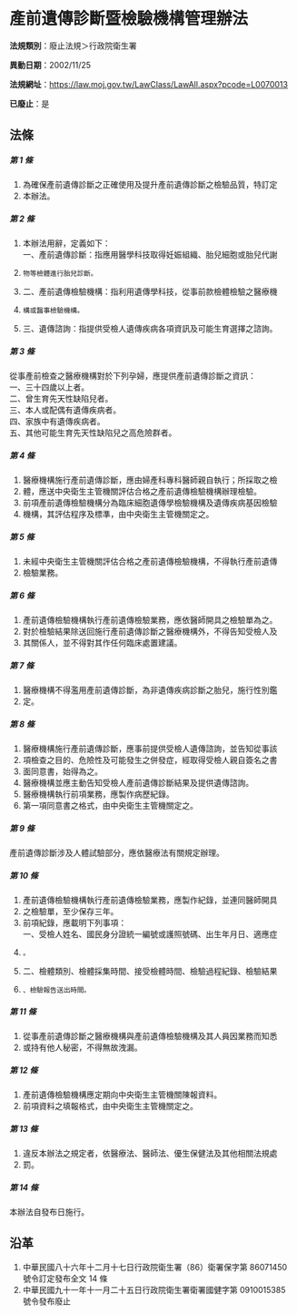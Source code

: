 # 產前遺傳診斷暨檢驗機構管理辦法

**法規類別**：廢止法規＞行政院衛生署

**異動日期**：2002/11/25  

**法規網址**：https://law.moj.gov.tw/LawClass/LawAll.aspx?pcode=L0070013

**已廢止**：是



## 法條
##### 第 1 條
1. 為確保產前遺傳診斷之正確使用及提升產前遺傳診斷之檢驗品質，特訂定
1. 本辦法。

##### 第 2 條
1. 本辦法用辭，定義如下：  
一、產前遺傳診斷：指應用醫學科技取得妊娠組織、胎兒細胞或胎兒代謝
1.     物等檢體進行胎兒診斷。
1. 二、產前遺傳檢驗機構：指利用遺傳學科技，從事前款檢體檢驗之醫療機
1.     構或醫事檢驗機構。
1. 三、遺傳諮詢：指提供受檢人遺傳疾病各項資訊及可能生育選擇之諮詢。

##### 第 3 條
從事產前檢查之醫療機構對於下列孕婦，應提供產前遺傳診斷之資訊：  
一、三十四歲以上者。  
二、曾生育先天性缺陷兒者。  
三、本人或配偶有遺傳疾病者。  
四、家族中有遺傳疾病者。  
五、其他可能生育先天性缺陷兒之高危險群者。

##### 第 4 條
1. 醫療機構施行產前遺傳診斷，應由婦產科專科醫師親自執行；所採取之檢
1. 體，應送中央衛生主管機關評估合格之產前遺傳檢驗機構辦理檢驗。
1. 前項產前遺傳檢驗機構分為臨床細胞遺傳學檢驗機構及遺傳疾病基因檢驗
1. 機構，其評估程序及標準，由中央衛生主管機關定之。

##### 第 5 條
1. 未經中央衛生主管機關評估合格之產前遺傳檢驗機構，不得執行產前遺傳
1. 檢驗業務。

##### 第 6 條
1. 產前遺傳檢驗機構執行產前遺傳檢驗業務，應依醫師開具之檢驗單為之。
1. 對於檢驗結果除送回施行產前遺傳診斷之醫療機構外，不得告知受檢人及
1. 其關係人，並不得對其作任何臨床處置建議。

##### 第 7 條
1. 醫療機構不得濫用產前遺傳診斷，為非遺傳疾病診斷之胎兒，施行性別鑑
1. 定。

##### 第 8 條
1. 醫療機構施行產前遺傳診斷，應事前提供受檢人遺傳諮詢，並告知從事該
1. 項檢查之目的、危險性及可能發生之併發症，經取得受檢人親自簽名之書
1. 面同意書，始得為之。
1. 醫療機構並應主動告知受檢人產前遺傳診斷結果及提供遺傳諮詢。
1. 醫療機構執行前項業務，應製作病歷紀錄。
1. 第一項同意書之格式，由中央衛生主管機關定之。

##### 第 9 條
產前遺傳診斷涉及人體試驗部分，應依醫療法有關規定辦理。

##### 第 10 條
1. 產前遺傳檢驗機構執行產前遺傳檢驗業務，應製作紀錄，並連同醫師開具
1. 之檢驗單，至少保存三年。
1. 前項紀錄，應載明下列事項：  
一、受檢人姓名、國民身分證統一編號或護照號碼、出生年月日、適應症
1.     。
1. 二、檢體類別、檢體採集時間、接受檢體時間、檢驗過程紀錄、檢驗結果
1.     、檢驗報告送出時間。

##### 第 11 條
1. 從事產前遺傳診斷之醫療機構與產前遺傳檢驗機構及其人員因業務而知悉
1. 或持有他人秘密，不得無故洩漏。

##### 第 12 條
1. 產前遺傳檢驗機構應定期向中央衛生主管機關陳報資料。
1. 前項資料之填報格式，由中央衛生主管機關定之。

##### 第 13 條
1. 違反本辦法之規定者，依醫療法、醫師法、優生保健法及其他相關法規處
1. 罰。

##### 第 14 條
本辦法自發布日施行。

## 沿革
1. 中華民國八十六年十二月十七日行政院衛生署（86）衛署保字第 86071450 號令訂定發布全文 14 條
1. 中華民國九十一年十一月二十五日行政院衛生署衛署國健字第 0910015385 號令發布廢止

